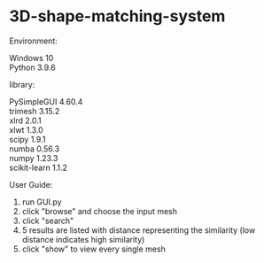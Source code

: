 # 3D-shape-matching-system

Environment:  
  
Windows 10  
Python 3.9.6  

library:  
  
PySimpleGUI      4.60.4  
trimesh          3.15.2  
xlrd             2.0.1  
xlwt             1.3.0  
scipy            1.9.1  
numba            0.56.3  
numpy            1.23.3  
scikit-learn     1.1.2  

User Guide:
1. run GUI.py
2. click "browse" and choose the input mesh
3. click "search"
4. 5 results are listed with distance representing the similarity (low distance indicates high similarity)
5. click "show" to view every single mesh

